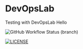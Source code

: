 # DevOpsLab
Testing with DevOpsLab
Hello

![GitHub Workflow Status (branch)](https://img.shields.io/github/actions/workflow/status/phyozawaung005/DevOpsLab/main.yml?branch=master)

[![LICENSE](https://img.shields.io/github/license/<github-username>/sem.svg?style=flat-square)](https://github.com/phyozawaung005/sem/blob/master/LICENSE)